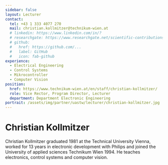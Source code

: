 ```yaml
---
sidebar: false
layout: Lecturer
contact:
  tel: +43 1 333 4077 270
  mail: christian.kollmitzer@technikum-wien.at
  # linkedin: https://www.linkedin.com/in/?
  # researchgate: https://www.researchgate.net/scientific-contributions/
  # github:
  #   href: https://github.com/...
  #   label: GitHub
  #   icon: fab-github
experience:
  - Electrical Engineering
  - Control Systems
  - Mikrocontroller
  - Computer Vision
position:
  href: https://www.technikum-wien.at/en/staff/christian-kollmitzer/
  role: Vice Rector, Program Director, Lecturer
  department: Department Electronic Engineering
portrait: /assets/img/partner/uastw/lecturer/christian-kollmitzer.jpg
---
```


# Christian Kollmitzer

Christian Kollmitzer graduated 1981 at the Technical University Vienna, worked for 13 years in electronic development with Philips and joined the University of applied sciences Technikum Wien 1994.
He teaches electronics, control systems and computer vision.

<!-- more -->
